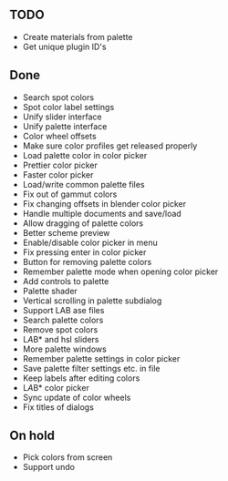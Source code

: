 ## TODO ##
* Create materials from palette
* Get unique plugin ID's

## Done ##
* Search spot colors
* Spot color label settings
* Unify slider interface
* Unify palette interface
* Color wheel offsets
* Make sure color profiles get released properly
* Load palette color in color picker
* Prettier color picker
* Faster color picker
* Load/write common palette files
* Fix out of gammut colors
* Fix changing offsets in blender color picker
* Handle multiple documents and save/load
* Allow dragging of palette colors
* Better scheme preview
* Enable/disable color picker in menu
* Fix pressing enter in color picker
* Button for removing palette colors
* Remember palette mode when opening color picker
* Add controls to palette
* Palette shader
* Vertical scrolling in palette subdialog
* Support LAB ase files
* Search palette colors
* Remove spot colors
* L*A*B* and hsl sliders
* More palette windows
* Remember palette settings in color picker
* Save palette filter settings etc. in file
* Keep labels after editing colors
* L*A*B* color picker
* Sync update of color wheels
* Fix titles of dialogs

## On hold ##
* Pick colors from screen
* Support undo
